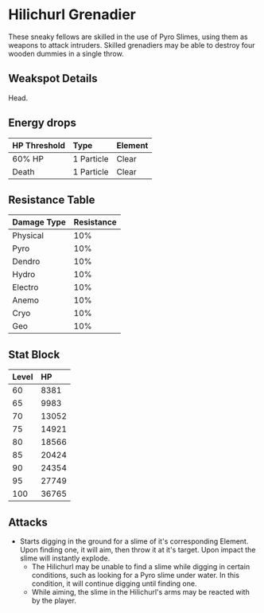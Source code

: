 # Hilichurl Grenadier

These sneaky fellows are skilled in the use of Pyro Slimes, using them as weapons to attack intruders. Skilled grenadiers may be able to destroy four wooden dummies in a single throw.

## Weakspot Details

Head.

## Energy drops

| HP Threshold | Type       | Element |
| :----------- | :--------- | :------ |
| 60% HP       | 1 Particle | Clear  |
| Death        | 1 Particle | Clear  |

## Resistance Table

| Damage Type | Resistance |
| :---------- | :--------- |
| Physical    | 10%        |
| Pyro        | 10%        |
| Dendro      | 10%        |
| Hydro       | 10%        |
| Electro     | 10%        |
| Anemo       | 10%        |
| Cryo        | 10%        |
| Geo         | 10%        |

## Stat Block

| Level | HP    |
| :---- | :---- |
| 60    | 8381  |
| 65    | 9983  |
| 70    | 13052 |
| 75    | 14921 |
| 80    | 18566 |
| 85    | 20424 |
| 90    | 24354 |
| 95    | 27749 |
| 100   | 36765 |

## Attacks

* Starts digging in the ground for a slime of it's corresponding Element. Upon finding one, it will aim, then throw it at it's target. Upon impact the slime will instantly explode.
  * The Hilichurl may be unable to find a slime while digging in certain conditions, such as looking for a Pyro slime under water. In this condition, it will continue digging until finding one.
  * While aiming, the slime in the Hilichurl's arms may be reacted with by the player.